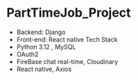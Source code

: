 # PartTimeJob_Project
- Backend: Django
- Front-end: React native
Tech Stack
- Python 3.12 , MySQL
- OAuth2
- FireBase chat real-time, Cloudinary
- React native, Axios
